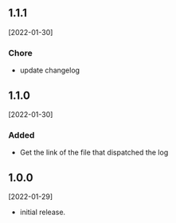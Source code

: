 ## 1.1.1
[2022-01-30]
### Chore
- update changelog

## 1.1.0
[2022-01-30]
### Added 
- Get the link of the file that dispatched the log

## 1.0.0
[2022-01-29]
* initial release.
